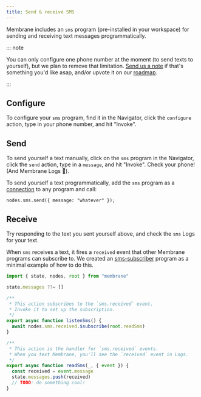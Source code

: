 ```yaml
---
title: Send & receive SMS
---
```


Membrane includes an `sms` program (pre-installed in your workspace) for sending
and receiving text messages programmatically.

::: note

You can only configure one phone number at the moment (to send texts to
yourself), but we plan to remove that limitation.
[Send us a note](mailto:contact@membrane.io) if that's something you'd like
asap, and/or upvote it on our [roadmap](https://docs.membrane.io/roadmap).

:::

## Configure

To configure your `sms` program, find it in the Navigator, click the `configure`
action, type in your phone number, and hit "Invoke".

## Send

To send yourself a text manually, click on the `sms` program in the Navigator,
click the `send` action, type in a `message`, and hit "Invoke". Check your
phone! (And Membrane Logs 👀).

To send yourself a text programmatically, add the `sms` program as a
[connection](/concepts/connections) to any program and call:

```
nodes.sms.send({ message: "whatever" });
```

## Receive

Try responding to the text you sent yourself above, and check the `sms` Logs for
your text.

When `sms` receives a text, it fires a `received` event that other Membrane
programs can subscribe to. We created an
<a href="https://www.membrane.io/share/pete/sms-subscriber" target="_blank">sms-subscriber</a>
program as a minimal example of how to do this.

```js
import { state, nodes, root } from "membrane"

state.messages ??= []

/**
 * This action subscribes to the `sms.received` event.
 * Invoke it to set up the subscription.
 */
export async function listenSms() {
  await nodes.sms.received.$subscribe(root.readSms)
}

/**
 * This action is the handler for `sms.received` events.
 * When you text Membrane, you'll see the `received` event in Logs.
 */
export async function readSms(_, { event }) {
  const received = event.message
  state.messages.push(received)
  // TODO: do something cool!
}
```

